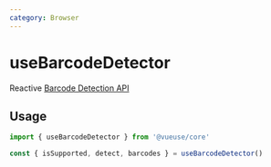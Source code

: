 ```yaml
---
category: Browser
---
```


# useBarcodeDetector

Reactive [Barcode Detection API](https://developer.mozilla.org/en-US/docs/Web/API/Barcode_Detection_API)

## Usage

```ts
import { useBarcodeDetector } from '@vueuse/core'

const { isSupported, detect, barcodes } = useBarcodeDetector()
```
